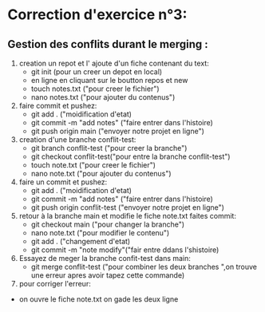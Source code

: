 # Correction d'exercice n°3:  
## Gestion des conflits durant le merging :  
1. creation un repot et l' ajoute d'un fiche contenant du text:  
    - git init (pour un creer un depot en local)
    - en  ligne en cliquant sur le boutton repos et new
    - touch notes.txt  ("pour creer le fichier")
    - nano notes.txt  ("pour ajouter du contenus")
2. faire commit et pushez:  
   - git add . ("moidification d'etat)
   - git commit -m "add notes" ("faire entrer dans l'histoire)
   - git push origin main ("envoyer notre projet en ligne")
2. creation d'une branche conflit-test:   
   - git branch conflit-test ("pour creer la branche")
   - git checkout conflit-test("pour entre la branche conflit-test")
   - touch note.txt   ("pour creer le fichier")
   - nano note.txt ("pour ajouter du contenus")
3. faire un commit et pushez:  
   - git add . ("moidification d'etat)
   - git commit -m "add notes" ("faire entrer dans l'histoire)
   - git push origin conflit-test ("envoyer notre projet en ligne")
4. retour à la branche main et modifie le fiche note.txt faites commit:   
    - git checkout main ("pour changer la branche")
    - nano note.txt ("pour modifier le contenu")
    - git add .   ("changement d'etat)
    - git commit -m "note modify"("fair entre ddans l'shistoire)
5. Essayez de meger la branche confit-test dans main:  
    - git merge conflit-test ("pour combiner les deux branches ",on trouve une erreur apres avoir tapez cette commande)
6. pour corriger l'erreur:    
- on ouvre le fiche note.txt on gade les deux ligne